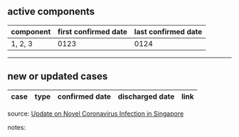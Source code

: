 ## active components

| component | first confirmed date | last confirmed date |
| - | - | - |
| 1, 2, 3 | 0123 | 0124 |

---

## new or updated cases

| case | type | confirmed date | discharged date | link
| - | - | - | - | - |

source: [Update on Novel Coronavirus Infection in Singapore](https://www.moh.gov.sg/news-highlights/details/update-on-novel-coronavirus-infection-in-singapore)

notes:

